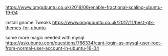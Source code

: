 https://www.omgubuntu.co.uk/2019/06/enable-fractional-scaling-ubuntu-19-04

install gnome Tweaks
https://www.omgubuntu.co.uk/2017/11/best-gtk-themes-for-ubuntu

some more magic needed with mysql
https://askubuntu.com/questions/766334/cant-login-as-mysql-user-root-from-normal-user-account-in-ubuntu-16-04